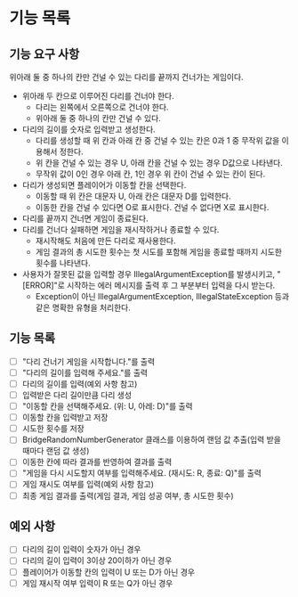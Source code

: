 # 기능 목록
## 기능 요구 사항
위아래 둘 중 하나의 칸만 건널 수 있는 다리를 끝까지 건너가는 게임이다.
- 위아래 두 칸으로 이루어진 다리를 건너야 한다. 
  - 다리는 왼쪽에서 오른쪽으로 건너야 한다.
  - 위아래 둘 중 하나의 칸만 건널 수 있다.
- 다리의 길이를 숫자로 입력받고 생성한다.
  - 다리를 생성할 때 위 칸과 아래 칸 중 건널 수 있는 칸은 0과 1 중 무작위 값을 이용해서 정한다.
  - 위 칸을 건널 수 있는 경우 U, 아래 칸을 건널 수 있는 경우 D값으로 나타낸다.
  - 무작위 값이 0인 경우 아래 칸, 1인 경우 위 칸이 건널 수 있는 칸이 된다.
- 다리가 생성되면 플레이어가 이동할 칸을 선택한다.
  - 이동할 때 위 칸은 대문자 U, 아래 칸은 대문자 D를 입력한다.
  - 이동한 칸을 건널 수 있다면 O로 표시한다. 건널 수 없다면 X로 표시한다.
- 다리를 끝까지 건너면 게임이 종료된다.
- 다리를 건너다 실패하면 게임을 재시작하거나 종료할 수 있다.
  - 재시작해도 처음에 만든 다리로 재사용한다.
  - 게임 결과의 총 시도한 횟수는 첫 시도를 포함해 게임을 종료할 때까지 시도한 횟수를 나타낸다.
- 사용자가 잘못된 값을 입력할 경우 IllegalArgumentException를 발생시키고, "[ERROR]"로 시작하는 에러 메시지를 출력 후 그 부분부터 입력을 다시 받는다.
  - Exception이 아닌 IllegalArgumentException, IllegalStateException 등과 같은 명확한 유형을 처리한다.

## 기능 목록
- [ ] "다리 건너기 게임을 시작합니다."를 출력
- [ ] "다리의 길이를 입력해 주세요."를 출력
- [ ] 다리의 길이를 입력(예외 사항 참고)
- [ ] 입력받은 다리 길이만큼 다리 생성
- [ ] "이동할 칸을 선택해주세요. (위: U, 아레: D)"를 출력
- [ ] 이동할 칸을 입력받고 저장
- [ ] 시도한 횟수를 저장
- [ ] BridgeRandomNumberGenerator 클래스를 이용하여 랜덤 값 추출(입력 받을 때마다 랜덤 값 생성)
- [ ] 이동한 칸에 따라 결과를 반영하여 결과를 출력
- [ ] "게임을 다시 시도할지 여부를 입력해주세요. (재시도: R, 종료: Q)"를 출력
- [ ] 게임 재시도 여부를 입력(예외 사항 참고)
- [ ] 최종 게임 결과를 출력(게임 결과, 게임 성공 여부, 총 시도한 횟수)

## 예외 사항
- [ ] 다리의 길이 입력이 숫자가 아닌 경우
- [ ] 다리의 길이 입력이 3이상 20이하가 아닌 경우
- [ ] 플레이어가 이동할 칸의 입력이 U 또는 D가 아닌 경우
- [ ] 게임 재시작 여부 입력이 R 또는 Q가 아닌 경우